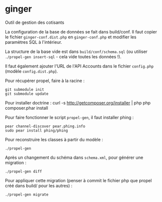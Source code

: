 ginger
======

Outil de gestion des cotisants

La configuration de la base de données se fait dans build/conf. Il faut copier le fichier `ginger-conf.dist.php` en `ginger-conf.php` et modifier les paramètres SQL à l'intérieur.

La structure de la base vide est dans `build/conf/schema.sql` (ou utiliser `./propel-gen insert-sql` - cela vide toutes les données !).

Il faut également ajouter l'URL de l'API Accounts dans le fichier `config.php` (modèle `config.dist.php`).

Pour récupérer propel, faire à la racine :

    git submodule init
    git submodule update

Pour installer doctrine :
    curl -s http://getcomposer.org/installer | php
    php composer.phar install

Pour faire fonctionner le script `propel-gen`, il faut installer phing :

    pear channel-discover pear.phing.info
    sudo pear install phing/phing

Pour reconstruire les classes à partir du modèle :

    ./propel-gen

Après un changement du schéma dans `schema.xml`, pour générer une migration :

    ./propel-gen diff

Pour appliquer cette migration (penser à commit le fichier php que propel créé dans build/ pour les autres) :

    ./propel-gen migrate